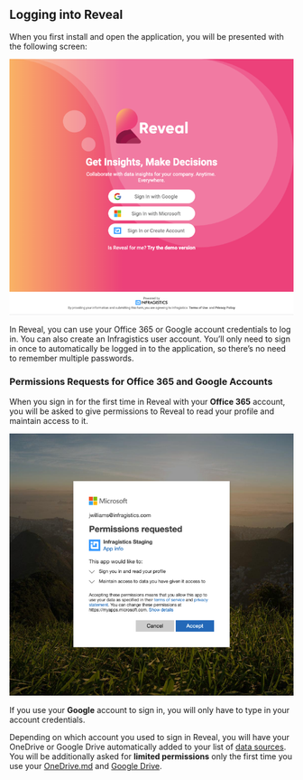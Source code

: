 ## Logging into Reveal

When you first install and open the application, you will be presented with the following screen:

![Log in screen](images/log-in-screen.png)

In Reveal, you can use your Office 365 or Google account credentials to
log in. You can also create an Infragistics user account. You’ll only
need to sign in once to automatically be logged in to the application,
so there’s no need to remember multiple passwords.

### Permissions Requests for Office 365 and Google Accounts

When you sign in for the first time in Reveal with your **Office 365**
account, you will be asked to give permissions to Reveal to read your
profile and maintain access to it.

![Permissions request sign in with Office 365](images/limited-permission-sign-in-o365.png)

If you use your **Google** account to sign in, you will only have to type in your account credentials.

Depending on which account you used to sign in Reveal, you will have your OneDrive or Google Drive automatically added to your list of [data sources](data-sources.md). You will be additionally asked for **limited permissions** only the first time you use your [OneDrive.md](OneDrive) and [Google Drive](Google-Drive.md).
